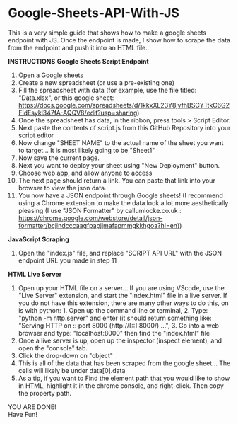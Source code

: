 # Google-Sheets-API-With-JS
This is a very simple guide that shows how to make a google sheets endpoint with JS. Once the endpoint is made, I show how to scrape the data from the endpoint and push it into an HTML file.

**INSTRUCTIONS**
**Google Sheets Script Endpoint**

  1. Open a Google sheets
  2. Create a new spreadsheet (or use a pre-existing one)
  3. Fill the spreadsheet with data (for example, use the file titled: "Data.xlsx", or this google sheet: https://docs.google.com/spreadsheets/d/1kkxXL23Y8jvfhBSCYTtkC6G2FldEsykl347fA-AQQV8/edit?usp=sharing)
  4. Once the spreadsheet has data, in the ribbon, press tools > Script Editor.
  5. Next paste the contents of script.js from this GitHub Repository into your script editor 
  6. Now change "SHEET NAME" to the actual name of the sheet you want to target... It is most likely going to be "Sheet1"
  7. Now save the current page.
  8. Next you want to deploy your sheet using "New Deployment" button.
  9. Choose web app, and allow anyone to access
  10. The next page should return a link. You can paste that link into your browser to view the json data.
  11. You now have a JSON endpoint through Google sheets! (I recommend using a Chrome extension to make the data look a lot more aesthetically pleasing (I use "JSON Formatter" by callumlocke.co.uk : https://chrome.google.com/webstore/detail/json-formatter/bcjindcccaagfpapjjmafapmmgkkhgoa?hl=en))

**JavaScript Scraping**
  1. Open the "index.js" file, and replace "SCRIPT API URL" with the JSON endpoint URL you made in step 11

**HTML Live Server**
  1. Open up your HTML file on a server... If you are using VScode, use the "Live Server" extension, and start the "index.html" file in a live server. If you do not have this extension, there are many other ways to do this, on is with python: 1. Open up the command line or terminal, 2. Type: "python -m http.server" and enter (it should return something like: "Serving HTTP on :: port 8000 (http://[::]:8000/) ...", 3. Go into a web browser and type: "localhost:8000" then find the "index.html" file
  2. Once a live server is up, open up the inspector (inspect element), and open the "console" tab.
  3. Click the drop-down on "object"
  4. This is all of the data that has been scraped from the google sheet... The cells will likely be under data[0].data
  5. As a tip, if you want to Find the element path that you would like to show in HTML, highlight it in the chrome console, and right-click. Then copy the property path.


YOU ARE DONE!
<br>
Have Fun!

